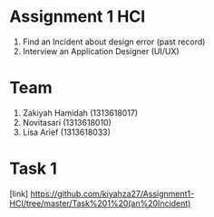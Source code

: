 # Assignment 1 HCI
   1. Find an Incident about design error (past record)
   2. Interview an Application Designer (UI/UX)

# Team 
   1. Zakiyah Hamidah (1313618017)
   2. Novitasari (1313618010)
   3. Lisa Arief (1313618033)
 
 # Task 1
[link] https://github.com/kiyahza27/Assignment1-HCI/tree/master/Task%201%20(an%20Incident)
